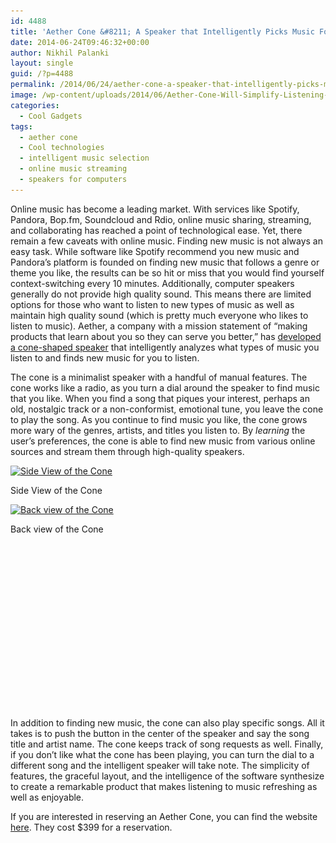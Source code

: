 ```yaml
---
id: 4488
title: 'Aether Cone &#8211; A Speaker that Intelligently Picks Music For You'
date: 2014-06-24T09:46:32+00:00
author: Nikhil Palanki
layout: single
guid: /?p=4488
permalink: /2014/06/24/aether-cone-a-speaker-that-intelligently-picks-music-for-you/
image: /wp-content/uploads/2014/06/Aether-Cone-Will-Simplify-Listening-to-Music-e1393971745641.jpg
categories:
  - Cool Gadgets
tags:
  - aether cone
  - Cool technologies
  - intelligent music selection
  - online music streaming
  - speakers for computers
---
```

Online music has become a leading market. With services like Spotify, Pandora, Bop.fm, Soundcloud and Rdio, online music sharing, streaming, and collaborating has reached a point of technological ease. Yet, there remain a few caveats with online music. Finding new music is not always an easy task. While software like Spotify recommend you new music and Pandora&#8217;s platform is founded on finding new music that follows a genre or theme you like, the results can be so hit or miss that you would find yourself context-switching every 10 minutes. Additionally, computer speakers generally do not provide high quality sound. This means there are limited options for those who want to listen to new types of music as well as maintain high quality sound (which is pretty much everyone who likes to listen to music). Aether, a company with a mission statement of &#8220;making products that learn about you so they can serve you better,&#8221; has [developed a cone-shaped speaker](http://www.aether.com/cone) that intelligently analyzes what types of music you listen to and finds new music for you to listen.

The cone is a minimalist speaker with a handful of manual features. The cone works like a radio, as you turn a dial around the speaker to find music that you like. When you find a song that piques your interest, perhaps an old, nostalgic track or a non-conformist, emotional tune, you leave the cone to play the song. As you continue to find music you like, the cone grows more wary of the genres, artists, and titles you listen to. By _learning_ the user&#8217;s preferences, the cone is able to find new music from various online sources and stream them through high-quality speakers.

<div id="attachment_4490" style="max-width: 310px" class="wp-caption alignleft">
  <a href="/wp-content/uploads/2014/06/Screen-Shot-2014-06-24-at-10.27.27-AM.png"><img class="wp-image-4490 size-medium" src="/wp-content/uploads/2014/06/Screen-Shot-2014-06-24-at-10.27.27-AM-300x264.png" alt="Side View of the Cone" width="300" height="264" srcset="/wp-content/uploads/2014/06/Screen-Shot-2014-06-24-at-10.27.27-AM-300x264.png 300w, /wp-content/uploads/2014/06/Screen-Shot-2014-06-24-at-10.27.27-AM-180x158.png 180w, /wp-content/uploads/2014/06/Screen-Shot-2014-06-24-at-10.27.27-AM-360x317.png 360w, /wp-content/uploads/2014/06/Screen-Shot-2014-06-24-at-10.27.27-AM.png 544w" sizes="(max-width: 300px) 100vw, 300px" /></a>
  
  <p class="wp-caption-text">
    Side View of the Cone
  </p>
</div>

<div id="attachment_4491" style="max-width: 310px" class="wp-caption alignright">
  <a href="/wp-content/uploads/2014/06/Screen-Shot-2014-06-24-at-10.35.06-AM.png"><img class="size-medium wp-image-4491" src="/wp-content/uploads/2014/06/Screen-Shot-2014-06-24-at-10.35.06-AM-300x278.png" alt="Back view of the Cone" width="300" height="278" srcset="/wp-content/uploads/2014/06/Screen-Shot-2014-06-24-at-10.35.06-AM-300x278.png 300w, /wp-content/uploads/2014/06/Screen-Shot-2014-06-24-at-10.35.06-AM-180x167.png 180w, /wp-content/uploads/2014/06/Screen-Shot-2014-06-24-at-10.35.06-AM-360x334.png 360w, /wp-content/uploads/2014/06/Screen-Shot-2014-06-24-at-10.35.06-AM.png 507w" sizes="(max-width: 300px) 100vw, 300px" /></a>
  
  <p class="wp-caption-text">
    Back view of the Cone
  </p>
</div>

&nbsp;

&nbsp;

&nbsp;

&nbsp;

&nbsp;

&nbsp;

&nbsp;

&nbsp;

&nbsp;

In addition to finding new music, the cone can also play specific songs. All it takes is to push the button in the center of the speaker and say the song title and artist name. The cone keeps track of song requests as well. Finally, if you don&#8217;t like what the cone has been playing, you can turn the dial to a different song and the intelligent speaker will take note. The simplicity of features, the graceful layout, and the intelligence of the software synthesize to create a remarkable product that makes listening to music refreshing as well as enjoyable.

If you are interested in reserving an Aether Cone, you can find the website [here](http://www.aether.com/reserve). They cost $399 for a reservation.
